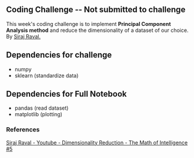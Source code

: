 ## Coding Challenge -- Not submitted to challenge

This week's coding challenge is to implement **Principal Component Analysis method** and reduce the dimensionality of a dataset of our choice. By <a href="https://github.com/llSourcell/The_Math_of_Intelligence">Siraj Raval.</a>

## Dependencies for challenge

* numpy
* sklearn (standardize data)

## Dependencies for Full Notebook

* pandas (read dataset)
* matplotlib (plotting)

### References

<a href="https://www.youtube.com/watch?v=jPmV3j1dAv4&ab_channel=SirajRaval">Siraj Raval - Youtube - Dimensionality Reduction - The Math of Intelligence #5</a>